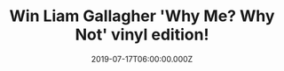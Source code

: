 ---
campaign-uuid: "c-9d3b451d-fcd5-443f-b874-4dc7b43e248a"
type: "Competition"
category: "Music"
date: "2019-07-17T06:00:00.000Z"
end-date: "2019-09-17T23:59:00.000Z"
disable-form: false
is_promoted: false
has_entry_page: true
title: "Win Liam Gallagher 'Why Me? Why Not' vinyl edition!"
competition-description: "<p>Liam Gallagher is back and he returns with a new single,\
  \ a documentary film, a Glastonbury performance, and, most importantly, a second\
  \ solo album called Why Me? Why Not. We are giving away a copy of his brand new\
  \ album to one lucky NME AAA member to win.</p>\n<p>Shockwave, One Of Us, Halo...\
  \ want to hear it first? Click below for a chance to win.</p>\n"
hero-header: "Win Liam Gallagher 'Why Me? Why Not' vinyl edition!"
terms-confirmation: "N/A"
banner-img: "https://assets.expresslyapp.com/asset-f0d53349-4a69-4f56-b7d4-900f67764b94.jpg"
logo-left-href: "aaa.nme.com"
logo-left-image: "https://assets.expresslyapp.com/asset-3a778f07-b947-4f11-b07c-6a9de89e6eb4.jpg"
logo-left-title: "NME AAA"
bg-image-hero: "https://assets.expresslyapp.com/asset-310d7a9a-3807-40df-a985-b9b43a10445a.jpg"
bg-image-first: "https://assets.expresslyapp.com/asset-3f98936b-1afc-4922-a1f7-d557d7b7d7a2.jpg"
section1-content: "<p>Good things come to those who wait: and so, this summer, Liam\
  \ Gallagher returns with a new single, a documentary film, a Glastonbury performance,\
  \ and, most importantly, a second solo album called Why Me? Why Not.</p>\n<p>It\
  \ looks like the rest of 2019 will be a bonanza for fans of the one-time Oasis singer.\
  \ One man is very happy about that.</p>\n<p>Enter the form below for a chance to\
  \ win it now!</p>\n<p>Good luck!</p>\n"
entry-title: "Win Liam Gallagher 'Why Me? Why Not' vinyl edition!"
entry-content: "<p>Enter the draw to win Liam Gallagher 'Why Me, Why Not' vinyl edition\
  \ by completing the form below before 23:59 on the 17th of September 2019.</p>\n"
has-winner: false
prize-description: "Liam Gallagher 'Why Me? Why Not' vinyl edition"
special-conditions: "Multiple entries are allowed up to one every day."
country-restrictions:
- "GB"
---